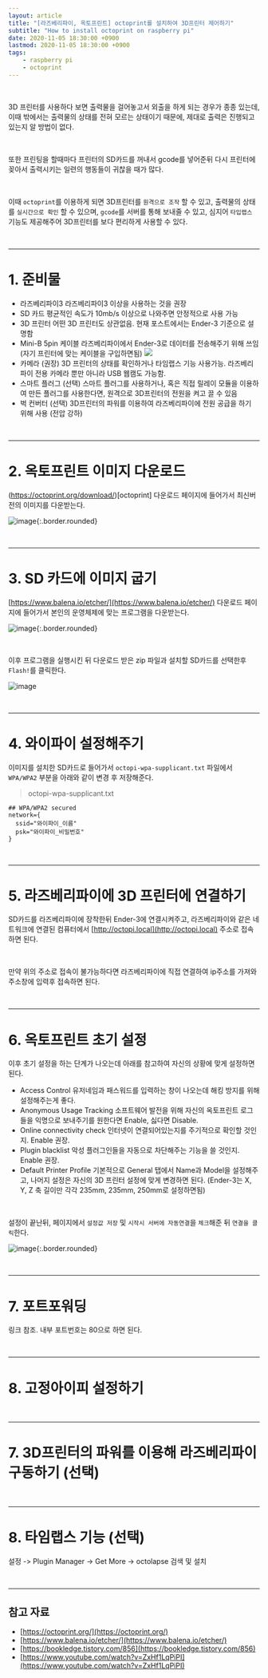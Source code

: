 ```yaml
---
layout: article
title: "[라즈베리파이, 옥토프린트] octoprint를 설치하여 3D프린터 제어하기"
subtitle: "How to install octoprint on raspberry pi"
date: 2020-11-05 18:30:00 +0900
lastmod: 2020-11-05 18:30:00 +0900
tags: 
    - raspberry pi
    - octoprint
---
```


<br>

3D 프린터를 사용하다 보면 출력물을 걸어놓고서 외출을 하게 되는 경우가 종종 있는데, 이때 밖에서는 출력물의 상태를 전혀 모르는 상태이기 때문에, 제대로 출력은 진행되고 있는지 알 방법이 없다.

<br>

또한 프린팅을 할때마다 프린터의 SD카드를 꺼내서 gcode를 넣어준뒤 다시 프린터에 꽂아서 출력시키는 일련의 행동들이 귀찮을 때가 많다.

<br>

이때 `octoprint`를 이용하게 되면 3D프린터를 `원격으로 조작` 할 수 있고, 출력물의 상태를 `실시간으로 확인` 할 수 있으며, `gcode`를 서버를 통해 보내줄 수 있고, 심지어 `타입랩스` 기능도 제공해주어 3D프린터를 보다 편리하게 사용할 수 있다.

<br>

---

# 1. 준비물

<ul class="tooltip">
  <li><tooltip>라즈베리파이3
    <text>라즈베리파이3 이상을 사용하는 것을 권장</text>
  </tooltip></li>

  <li><tooltip>SD 카드
    <text>평균적인 속도가 10mb/s 이상으로 나와주면 안정적으로 사용 가능</text>
  </tooltip></li>

  <li><tooltip>3D 프린터
    <text>어떤 3D 프린터도 상관없음. 현재 포스트에서는 Ender-3 기준으로 설명함</text>
  </tooltip></li>

  <li><tooltip>Mini-B 5pin 케이블
    <text>라즈베리파이에서 Ender-3로 데이터를 전송해주기 위해 쓰임 (자기 프린터에 맞는 케이블을 구입하면됨)
        <img src="https://user-images.githubusercontent.com/59393359/98217892-772a2580-1f8e-11eb-93ab-027ca064cc97.png" />
    </text>
  </tooltip></li>

  <li><tooltip>카메라 (권장)
    <text>3D 프린터의 상태를 확인하거나 타임랩스 기능 사용가능. 라즈베리파이 전용 카메라 뿐만 아니라 USB 웹캠도 가능함.</text>
  </tooltip></li>

  <li><tooltip>스마트 플러그 (선택)
    <text>스마트 플러그를 사용하거나, 혹은 직접 릴레이 모듈을 이용하여 만든 플러그를 사용한다면, 원격으로 3D프린터의 전원을 켜고 끌 수 있음</text>
  </tooltip></li>

  <li><tooltip>벅 컨버터 (선택)
    <text>3D프린터의 파워를 이용하여 라즈베리파이에 전원 공급을 하기 위해 사용 (전압 강하)</text>
  </tooltip></li>
</ul>

<br>

---

# 2. 옥토프린트 이미지 다운로드

(https://octoprint.org/download/)[octoprint] 다운로드 페이지에 들어가서 최신버전의 이미지를 다운받는다.

![image](https://user-images.githubusercontent.com/59393359/98001358-e2f67c00-1e30-11eb-9ea3-4558e78259fd.png){:.border.rounded}

<br>

---

# 3. SD 카드에 이미지 굽기

[https://www.balena.io/etcher/](https://www.balena.io/etcher/) 다운로드 페이지에 들어가서 본인의 운영체제에 맞는 프로그램을 다운받는다.

![image](https://user-images.githubusercontent.com/59393359/98002723-3668ca00-1e31-11eb-8b3b-24294c6ec511.png){:.border.rounded}

<br>

이후 프로그램을 실행시킨 뒤 다운로드 받은 zip 파일과 설치할 SD카드를 선택한후 `Flash!`를 클릭한다.

![image](https://user-images.githubusercontent.com/59393359/98003070-a6775000-1e31-11eb-9531-263a5dd28391.png)

<br>

---

# 4. 와이파이 설정해주기

이미지를 설치한 SD카드로 들어가서 `octopi-wpa-supplicant.txt` 파일에서 `WPA/WPA2` 부분을 아래와 같이 변경 후 저장해준다.

> octopi-wpa-supplicant.txt

```
## WPA/WPA2 secured
network={
  ssid="와이파이_이름"
  psk="와이파이_비밀번호"
}
```

<br>

---

# 5. 라즈베리파이에 3D 프린터에 연결하기

SD카드를 라즈베리파이에 장착한뒤 Ender-3에 연결시켜주고, 라즈베리파이와 같은 네트워크에 연결된 컴퓨터에서 [http://octopi.local](http://octopi.local) 주소로 접속하면 된다.

<br>

만약 위의 주소로 접속이 불가능하다면 라즈베리파이에 직접 연결하여 ip주소를 가져와 주소창에 입력후 접속하면 된다.

<br>

---

# 6. 옥토프린트 초기 설정

이후 초기 설정을 하는 단계가 나오는데 아래를 참고하여 자신의 상황에 맞게 설정하면 된다.

<ul class="tooltip">
  <li><tooltip>Access Control
    <text>유저네임과 패스워드를 입력하는 창이 나오는데 해킹 방지를 위해 설정해주는게 좋다.</text>
  </tooltip></li>

  <li><tooltip>Anonymous Usage Tracking
    <text>소프트웨어 발전을 위해 자신의 옥토프린트 로그들을 익명으로 보내주기를 원한다면 Enable, 싫다면 Disable.</text>
  </tooltip></li>

  <li><tooltip>Online connectivity check
    <text>인터넷이 연결되어있는지를 주기적으로 확인할 것인지. Enable 권장.</text>
  </tooltip></li>

  <li><tooltip>Plugin blacklist
    <text>악성 플러그인들을 자동으로 차단해주는 기능을 쓸 것인지. Enable 권장.</text>
  </tooltip></li>

  <li><tooltip>Default Printer Profile
    <text>기본적으로 General 탭에서 Name과 Model을 설정해주고, 나머지 설정은 자신의 3D 프린터 설정에 맞게 변경하면 된다. (Ender-3는 X, Y, Z 축 길이만 각각 235mm, 235mm, 250mm로 설정하면됨)</text>
  </tooltip></li>
</ul>

<br>

설정이 끝난뒤, 페이지에서 `설정값 저장` 및 `시작시 서버에 자동연결`을 `체크`해준 뒤 `연결을 클릭`한다.

![image](https://user-images.githubusercontent.com/59393359/98254210-5b8b4300-1fbf-11eb-994e-7f3819fd0d21.png){:.border.rounded}

<br>

---

# 7. 포트포워딩

링크 참조. 내부 포트번호는 80으로 하면 된다.

<br>

---

# 8. 고정아이피 설정하기

<br>

---

# 7. 3D프린터의 파워를 이용해 라즈베리파이 구동하기 (선택)

<br>

---

# 8. 타임랩스 기능 (선택)

설정 -> Plugin Manager -> Get More -> octolapse 검색 및 설치

<br>

---

## 참고 자료

- [https://octoprint.org/](https://octoprint.org/)
- [https://www.balena.io/etcher/](https://www.balena.io/etcher/)
- [https://bookledge.tistory.com/856](https://bookledge.tistory.com/856)
- [https://www.youtube.com/watch?v=ZxHf1LqPiPI](https://www.youtube.com/watch?v=ZxHf1LqPiPI)

<br><br><br><br>
